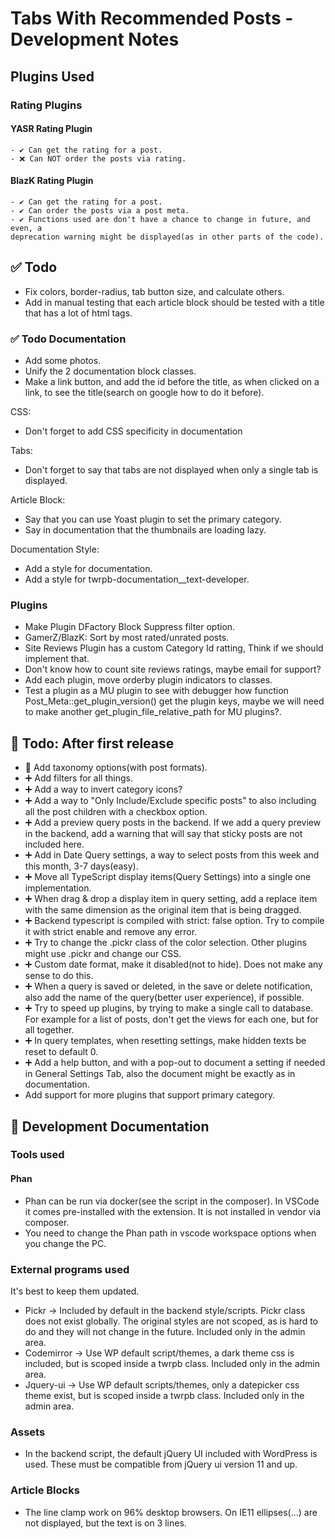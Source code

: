 # Tabs With Recommended Posts - Development Notes

## Plugins Used

### Rating Plugins

#### YASR Rating Plugin

    - ✔ Can get the rating for a post.
    - ❌ Can NOT order the posts via rating.

#### BlazK Rating Plugin

    - ✔ Can get the rating for a post.
    - ✔ Can order the posts via a post meta.
    - ✔ Functions used are don't have a chance to change in future, and even, a
    deprecation warning might be displayed(as in other parts of the code).

## ✅ Todo

- Fix colors, border-radius, tab button size, and calculate others.
- Add in manual testing that each article block should be tested with a title that has a lot of html tags.

### ✅ Todo Documentation

- Add some photos.
- Unify the 2 documentation block classes.
- Make a link button, and add the id before the title, as when clicked on a link, to see the title(search on google how to do it before).

CSS:

- Don't forget to add CSS specificity in documentation

Tabs:

- Don't forget to say that tabs are not displayed when only a single tab is displayed.

Article Block:

- Say that you can use Yoast plugin to set the primary category.
- Say in documentation that the thumbnails are loading lazy.

Documentation Style:

- Add a style for documentation.
- Add a style for twrpb-documentation__text-developer.

### Plugins

- Make Plugin DFactory Block Suppress filter option.
- GamerZ/BlazK: Sort by most rated/unrated posts.
- Site Reviews Plugin has a custom Category Id ratting, Think if we should implement that.
- Don't know how to count site reviews ratings, maybe email for support?
- Add each plugin, move orderby plugin indicators to classes.
- Test a plugin as a MU plugin to see with debugger how function Post_Meta::get_plugin_version() get the plugin keys, maybe we will need to make another get_plugin_file_relative_path for MU plugins?.

## 🎉 Todo: After first release

- 🥇 Add taxonomy options(with post formats).
- ➕ Add filters for all things.
- ➕ Add a way to invert category icons?
- ➕ Add a way to "Only Include/Exclude specific posts" to also including all the post children with a checkbox option.
- ➕ Add a preview query posts in the backend. If we add a query preview in the backend, add a warning that will say that sticky posts are not included here.
- ➕ Add in Date Query settings, a way to select posts from this week and this month, 3-7 days(easy).
- ➕ Move all TypeScript display items(Query Settings) into a single one implementation.
- ➕ When drag & drop a display item in query setting, add a replace item with the same dimension as the original item that is being dragged.
- ➕ Backend typescript is compiled with strict: false option. Try to compile it with strict enable and remove any error.
- ➕ Try to change the .pickr class of the color selection. Other plugins might use .pickr and change our CSS.
- ➕ Custom date format, make it disabled(not to hide). Does not make any sense to do this.
- ➕ When a query is saved or deleted, in the save or delete notification, also add the name of the query(better user experience), if possible.
- ➕ Try to speed up plugins, by trying to make a single call to database. For example for a list of posts, don't get the views for each one, but for all together.
- ➕ In query templates, when resetting settings, make hidden texts be reset to default 0.
- ➕ Add a help button, and with a pop-out to document a setting if needed in General Settings Tab, also the document might be exactly as in documentation.
- Add support for more plugins that support primary category.

## 📖 Development Documentation

### Tools used

#### Phan

- Phan can be run via docker(see the script in the composer). In VSCode it comes pre-installed with the extension. It is not installed in vendor via composer.
- You need to change the Phan path in vscode workspace options when you change the PC.

### External programs used

It's best to keep them updated.

- Pickr -> Included by default in the backend style/scripts. Pickr class does not exist globally. The original styles are not scoped, as is hard to do and they will not change in the future. Included only in the admin area.
- Codemirror -> Use WP default script/themes, a dark theme css is included, but is scoped inside a twrpb class. Included only in the admin area.
- Jquery-ui -> Use WP default scripts/themes, only a datepicker css theme exist, but is scoped inside a twrpb class. Included only in the admin area.

### Assets

- In the backend script, the default jQuery UI included with WordPress is used. These must be compatible from jQuery ui version 11 and up.

### Article Blocks

- The line clamp work on 96% desktop browsers. On IE11 ellipses(...) are not displayed, but the text is on 3 lines.
